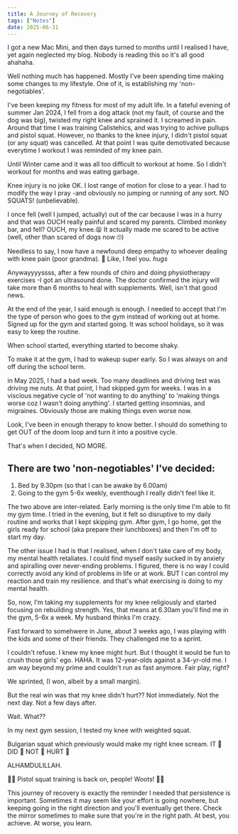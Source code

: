 ```yaml
---
title: A Journey of Recovery
tags: ["Notes"]
date: 2025-06-31
---
```

I got a new Mac Mini, and then days turned to months until I realised I have, yet again neglected my blog. Nobody is reading this so it's all good ahahaha. 

Well nothing much has happened. Mostly I've been spending time making some changes to my lifestyle. One of it, is establishing my 'non-negotiables'.

I've been keeping my fitness for most of my adult life. In a fateful evening of summer Jan 2024, I fell from a dog attack (not my fault, of course and the dog was big), twisted my right knee and sprained it. I screamed in pain. Around that time I was training Calistehics, and was trying to achive pullups and pistol squat. However, no thanks to the knee injury, I didn't pistol squat (or any squat) was cancelled. At that point I was quite demotivated because everytime I workout I was reminded of my knee pain. 

Until Winter came and it was all too difficult to workout at home. So I didn't workout for months and was eating garbage. 

Knee injury is no joke OK. I lost range of motion for close to a year. I had to modify the way I pray -and obviously no jumping or running of any sort. NO SQUATS! (unbelievable).

I once fell (well I jumped, actually) out of the car because I was in a hurry and that was OUCH really painful and scared my parents. Climbed monkey bar, and fell? OUCH, my knee.😫 It actually made me scared to be active (well, other than scared of dogs now 🙄)

Needless to say, I now have a newfound deep empathy to whoever dealing with knee pain (poor grandma). 🫡 Like, I feel you. *hugs*

Anywayyyyssss, after a few rounds of chiro and doing physiotherapy exercises -I got an ultrasound done. The doctor confirmed the injury will take more than 6 months to heal with supplements. Well, isn't that good news.  

At the end of the year, I said enough is enough. I needed to accept that I'm the type of person who goes to the gym instead of working out at home. Signed up for the gym and started going. It was school holidays, so it was easy to keep the routine.

When school started, everything started to become shaky. 

To make it at the gym, I had to wakeup super early. So I was always on and off during the school term. 

in May 2025, I had a bad week. Too many deadlines and driving test was driving me nuts. At that point, I had skipped gym for weeks. I was in a viscious negative cycle of 'not wanting to do anything' to 'making things worse coz I wasn't doing anything'. I started getting insomnias, and migraines. Obviously those are making things even worse now. 

Look, I've been in enough therapy to know better. I should do something to get OUT of the doom loop and turn it into a positive cycle. 

That's when I decided, NO MORE. 

## There are two 'non-negotiables' I've decided:
1. Bed by 9.30pm (so that I can be awake by 6.00am)
2. Going to the gym 5-6x weekly, eventhough I really didn't feel like it. 

The two above are inter-related. Early morning is the only time I'm able to fit my gym time. I tried in the evening, but it felt so disruptive to my daily routine and works that I kept skipping gym.  After gym, I go home, get the girls ready for school (aka prepare their lunchboxes) and then I'm off to start my day. 

The other issue I had is that I realised, when I don't take care of my body, my mental health retaliates. I could find myself easily sucked in by anxiety and spiralling over never-ending problems. I figured, there is no way I could correctly avoid any kind of problems in life or at work.  BUT I can control my reaction and train my resilience. and that's what exercising is doing to my mental health. 

So, now, I'm taking my supplements for my knee religiously and started focusing on rebuilding strength. Yes, that means at 6.30am you'll find me in the gym, 5-6x a week. My husband thinks I'm crazy. 

Fast forward to somehwere in June, about 3 weeks ago, I was playing with the kids and some of their friends. They challenged me to a sprint. 

I couldn't refuse. I knew my knee might hurt. But I thought it would be fun to crush those girls' ego. HAHA. It was 12-year-olds against a 34-yr-old me. I am way beyond my prime and couldn't run as fast anymore. Fair play, right? 

We sprinted, (I won, albeit by a small margin). 

But the real win was that my knee didn't hurt?? Not immediately. Not the next day. Not a few days after. 

Wait. What?? 

In my next gym session, I tested my knee with weighted squat. 

Bulgarian squat which previously would make my right knee scream. IT 👏 DID 👏 NOT 👏 HURT 👏

ALHAMDULILLAH. 

📣📣 Pistol squat training is back on, people! Woots! 📣📣

This journey of recovery is exactly the reminder I needed that persistence is important. Sometimes it may seem like your effort is going nowhere, but keeping going in the right direction and you'll eventually get there. Check the mirror sometimes to make sure that you're in the right path. At best, you achieve. At worse, you learn. 